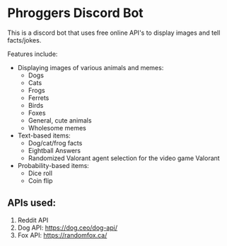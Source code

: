# Phroggers Discord Bot
This is a discord bot that uses free online API's to display images and tell facts/jokes.

Features include: 
- Displaying images of various animals and memes:
  - Dogs
  - Cats
  - Frogs
  - Ferrets
  - Birds
  - Foxes
  - General, cute animals
  - Wholesome memes
- Text-based items:
  - Dog/cat/frog facts
  - Eightball Answers
  - Randomized Valorant agent selection for the video game Valorant
- Probability-based items:
  - Dice roll
  - Coin flip

## APIs used:
1. Reddit API
2. Dog API: https://dog.ceo/dog-api/ 
3. Fox API: https://randomfox.ca/
